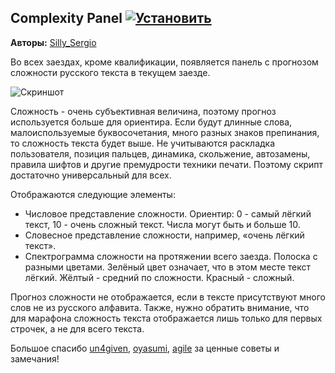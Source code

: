 ## Complexity Panel [![Установить](http://s43.radikal.ru/i101/1406/15/25aa0cc99cf2.png)](https://github.com/voidmain02/KgScripts/raw/master/scripts/KG_ShowComplexity.user.js)
**Авторы:** [Silly_Sergio](http://klavogonki.ru/u/#/163151/)

Во всех заездах, кроме квалификации, появляется панель с прогнозом сложности русского текста в текущем заезде. 

![Скриншот](http://igni.x50x.net/image/ComplexityPanel%20v1.4.png)

Сложность - очень субъективная величина, поэтому прогноз используется больше для ориентира. Если будут длинные слова, 
малоиспользуемые буквосочетания, много разных знаков препинания, то сложность текста будет выше. Не учитываются раскладка 
пользователя, позиция пальцев, динамика, скольжение, автозамены, правила шифтов и другие премудрости техники печати. 
Поэтому скрипт достаточно универсальный для всех.

Отображаются следующие элементы:

* Числовое представление сложности. Ориентир: 0 - самый лёгкий текст, 10 - очень сложный текст. Числа могут быть и больше 10.  
* Словесное представление сложности, например, «очень лёгкий текст».
* Спектрограмма сложности на протяжении всего заезда. Полоска с разными цветами. Зелёный цвет означает, что в этом месте 
текст лёгкий. Жёлтый - средний по сложности. Красный - сложный.

Прогноз сложности не отображается, если в тексте присутствуют много слов не из русского алфавита. Также, нужно обратить внимание, 
что для марафона сложность текста отображается лишь только для первых строчек, а не для всего текста.


Большое спасибо [un4given](http://klavogonki.ru/u/#/111001/), [oyasumi](http://klavogonki.ru/u/#/264418/), [agile](http://klavogonki.ru/u/#/226580/) за ценные советы и замечания!
